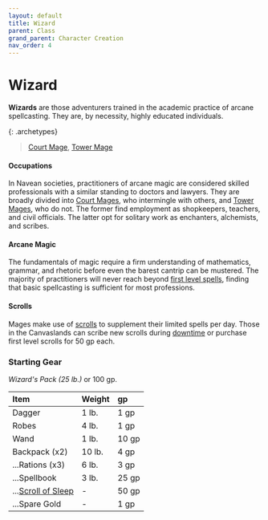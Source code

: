 ```yaml
---
layout: default
title: Wizard
parent: Class
grand_parent: Character Creation
nav_order: 4
---
```


# Wizard

**Wizards** are those adventurers trained in the academic practice of arcane spellcasting. They are, by necessity, highly educated individuals. 

{: .archetypes}
> [Court Mage](../../more/archetypes/wizard_court), [Tower Mage](../../more/archetypes/wizard_tower) 


#### Occupations
In Navean societies, practitioners of arcane magic are considered skilled professionals with a similar standing to doctors and lawyers. They are broadly divided into [Court Mages](../../more/archetypes/wizard_court), who intermingle with others, and [Tower Mages](../../more/archetypes/wizard_tower), who do not. The former find employment as shopkeepers, teachers, and civil officials. The latter opt for solitary work as enchanters, alchemists, and scribes. 

#### Arcane Magic
The fundamentals of magic require a firm understanding of mathematics, grammar, and rhetoric before even the barest cantrip can be mustered. The majority of practitioners will never reach beyond [first level spells](../../more/spells/wizard_spells), finding that basic spellcasting is sufficient for most professions.

#### Scrolls
Mages make use of [scrolls](../../gear/scrolls) to supplement their limited spells per day. Those in the Canvaslands can scribe new scrolls during [downtime](../../the_city_below/downtime/index) or purchase first level scrolls for 50 gp each. 



### Starting Gear

_Wizard's Pack (25 lb.)_ or 100 gp.

| Item                                     | Weight | gp    |
| :--------------------------------------- | :----- | :---- |
| Dagger                                   | 1 lb.  | 1 gp  |
| Robes                                    | 4 lb.  | 1 gp  |
| Wand                                     | 1 lb.  | 10 gp |
| Backpack (x2)                            | 10 lb. | 4 gp  |
| ...Rations (x3)                          | 6 lb.  | 3 gp  |
| ...Spellbook                             | 3 lb.  | 25 gp |
| ...[Scroll of Sleep](../../gear/scrolls) | -      | 50 gp |
| ...Spare Gold                            | -      | 1 gp  |
